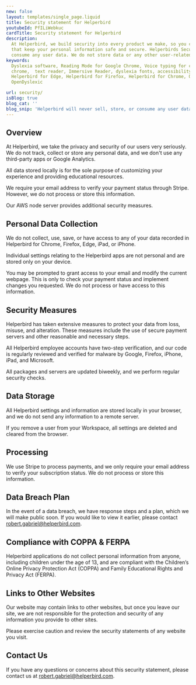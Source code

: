 ```yaml
---
new: false
layout: templates/single_page.liquid
title: Security statement for Helperbird
youtubeId: PfILiWebkuc
cardTitle: Security statement for Helperbird
description:
  At Helperbird, we build security into every product we make, so you can enjoy great experiences
  that keep your personal information safe and secure. Helperbirds Security don`t sell, store, or
  consume any user data. We do not store data or any other user-related content.
keywords:
  Dyslexia software, Reading Mode for Google Chrome, Voice typing for chrome, Text to speech for
  chrome,  text reader, Immersive Reader, dyslexia fonts, accessibility software, dyslexia software,
  Helperbird for Edge, Helperbird for Firefox, Helperbird for Chrome, Opendyslexic for Chrome,
  OpenDyslexic

url: security/
isBlog: true
blog_cat: ''
blog_snip: 'Helperbird will never sell, store, or consume any user data.'
---
```


## Overview

At Helperbird, we take the privacy and security of our users very seriously. We do not track, collect or store any personal data, and we don't use any third-party apps or Google Analytics.

All data stored locally is for the sole purpose of customizing your experience and providing educational resources.

We require your email address to verify your payment status through Stripe. However, we do not process or store this information.

Our AWS node server provides additional security measures.

## Personal Data Collection

We do not collect, use, save, or have access to any of your data recorded in Helperbird for Chrome, Firefox, Edge, iPad, or iPhone.

Individual settings relating to the Helperbird apps are not personal and are stored only on your device.

You may be prompted to grant access to your email and modify the current webpage. This is only to check your payment status and implement changes you requested. We do not process or have access to this information.

## Security Measures

Helperbird has taken extensive measures to protect your data from loss, misuse, and alteration. These measures include the use of secure payment servers and other reasonable and necessary steps.

All Helperbird employee accounts have two-step verification, and our code is regularly reviewed and verified for malware by Google, Firefox, iPhone, iPad, and Microsoft.

All packages and servers are updated biweekly, and we perform regular security checks.

## Data Storage

All Helperbird settings and information are stored locally in your browser, and we do not send any information to a remote server.

If you remove a user from your Workspace, all settings are deleted and cleared from the browser.

## Processing

We use Stripe to process payments, and we only require your email address to verify your subscription status. We do not process or store this information.

## Data Breach Plan

In the event of a data breach, we have response steps and a plan, which we will make public soon. If you would like to view it earlier, please contact robert.gabriel@helperbird.com.

## Compliance with COPPA & FERPA

Helperbird applications do not collect personal information from anyone, including children under the age of 13, and are compliant with the Children’s Online Privacy Protection Act (COPPA) and Family Educational Rights and Privacy Act (FERPA).

## Links to Other Websites

Our website may contain links to other websites, but once you leave our site, we are not responsible for the protection and security of any information you provide to other sites.

Please exercise caution and review the security statements of any website you visit.

## Contact Us

If you have any questions or concerns about this security statement, please contact us at robert.gabriel@helperbird.com.

